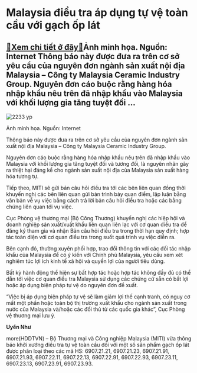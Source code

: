Malaysia điều tra áp dụng tự vệ toàn cầu với gạch ốp lát
========================================================

[:gift:Xem chi tiết ở đây:gift:](https://hddtvn.com/malaysia-dieu-tra-ap-dung-tu-ve-toan-cau-voi-gach-op-lat/)Ảnh minh họa. Nguồn: Internet Thông báo này được đưa ra trên cơ sở yêu cầu của nguyên đơn ngành sản xuất nội địa Malaysia – Công ty Malaysia Ceramic Industry Group. Nguyên đơn cáo buộc rằng hàng hóa nhập khẩu nêu trên đã nhập khẩu vào Malaysia với khối lượng gia tăng tuyệt đối …
---------------------------------------------------------------------------------------------------------------------------------------------------------------------------------------------------------------------------------------------------------------------------------------





![2233 yp](https://haiquanonline.com.vn/stores/news_dataimages/thanhnt/092020/17/15/2233_Yp.jpg?rt=20200917162048 "undefined")


Ảnh minh họa. Nguồn: Internet



Thông báo này được đưa ra trên cơ sở yêu cầu của nguyên đơn ngành sản xuất nội địa Malaysia – Công ty Malaysia Ceramic Industry Group.


Nguyên đơn cáo buộc rằng hàng hóa nhập khẩu nêu trên đã nhập khẩu vào Malaysia với khối lượng gia tăng tuyệt đối và tương đối, là nguyên nhân gây ra thiệt hại đáng kể cho ngành sản xuất nội địa của Malaysia sản xuất hàng hóa tương tự.


Tiếp theo, MITI sẽ gửi bản câu hỏi điều tra tới các bên liên quan đồng thời khuyến nghị các bên liên quan gửi bản trình bày quan điểm, lập luận bằng văn bản về vụ việc bằng cách trả lời bản câu hỏi điều tra hoặc các bằng chứng liên quan tới vụ việc.


Cục Phòng vệ thương mại (Bộ Công Thương) khuyến nghị các hiệp hội và doanh nghiệp sản xuất/xuất khẩu liên quan liên lạc với cơ quan điều tra để đăng ký tham gia và nhận Bản câu hỏi điều tra trong thời hạn quy định; hợp tác toàn diện với cơ quan điều tra trong suốt quá trình vụ việc diễn ra.


Bên cạnh đó, thường xuyên phối hợp, trao đổi thông tin với các đối tác nhập khẩu của Malaysia để có ý kiến với Chính phủ Malaysia, yêu cầu xem xét nghiêm túc lợi ích kinh tế xã hội và quyền lợi của người tiêu dùng.


Bất kỳ hành động thể hiện sự bất hợp tác hoặc hợp tác không đầy đủ có thể dẫn tới việc cơ quan điều tra Malaysia sử dụng các chứng cứ sẵn có bất lợi hoặc áp dụng biện pháp tự vệ do nguyên đơn đề xuất.


“Việc bị áp dụng biện pháp tự vệ sẽ làm giảm lợi thế cạnh tranh, có nguy cơ mất một phần hoặc toàn bộ thị trường xuất khẩu cho ngành sản xuất trong nước của Malaysia và/hoặc các đối thủ từ các quốc gia khác”, Cục Phòng vệ thương mại lưu ý.




**Uyển Như**



more(HDDTVN) – Bộ Thương mại và Công nghiệp Malaysia (MITI) vừa thông báo khởi xướng điều tra tự vệ toàn cầu đối với một số sản phẩm gạch ốp lát được phân loại theo các mã HS: 6907.21.21, 6907.21.23, 6907.21.91, 6907.21.93, 6907.22.11, 6907.22.13, 6907.22.91, 6907.22.93, 6907.23.11, 6907.23.13, 6907.23.91, 6907.23.93.

